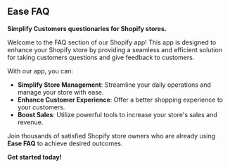 
## Ease FAQ

**Simplify Customers questionaries for Shopify stores.**

Welcome to the FAQ section of our Shopify app! This app is designed to enhance your Shopify store by providing a seamless and efficient solution for taking customers questions and give feedback to customers. 

With our app, you can:
- **Simplify Store Management**: Streamline your daily operations and manage your store with ease.
- **Enhance Customer Experience**: Offer a better shopping experience to your customers.
- **Boost Sales**: Utilize powerful tools to increase your store's sales and revenue.


Join thousands of satisfied Shopify store owners who are already using **Ease FAQ** to achieve desired outcomes.

**Get started today!** 
